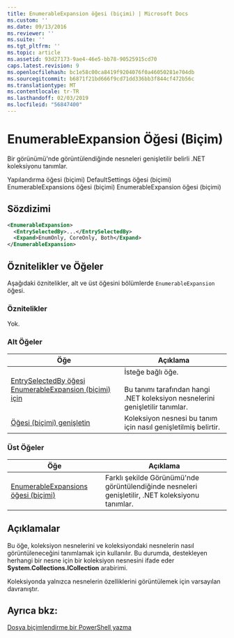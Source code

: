 ```yaml
---
title: EnumerableExpansion öğesi (biçimi) | Microsoft Docs
ms.custom: ''
ms.date: 09/13/2016
ms.reviewer: ''
ms.suite: ''
ms.tgt_pltfrm: ''
ms.topic: article
ms.assetid: 93d27173-9ae4-46e5-bb78-90525915cd70
caps.latest.revision: 9
ms.openlocfilehash: bc1e58c00ca8419f9204076f0a46050281e704db
ms.sourcegitcommit: b6871f21bd666f9cd71dd336bb3f844cf472b56c
ms.translationtype: MT
ms.contentlocale: tr-TR
ms.lasthandoff: 02/03/2019
ms.locfileid: "56847400"
---
```

# <a name="enumerableexpansion-element-format"></a>EnumerableExpansion Öğesi (Biçim)

Bir görünümü'nde görüntülendiğinde nesneleri genişletilir belirli .NET koleksiyonu tanımlar.

Yapılandırma öğesi (biçimi) DefaultSettings öğesi (biçimi) EnumerableExpansions öğesi (biçimi) EnumerableExpansion öğesi (biçimi)

## <a name="syntax"></a>Sözdizimi

```xml
<EnumerableExpansion>
  <EntrySelectedBy>...</EntrySelectedBy>
  <Expand>EnumOnly, CoreOnly, Both</Expand>
</EnumerableExpansion>
```

## <a name="attributes-and-elements"></a>Öznitelikler ve Öğeler

Aşağıdaki öznitelikler, alt ve üst öğesini bölümlerde `EnumerableExpansion` öğesi.

### <a name="attributes"></a>Öznitelikler

Yok.

### <a name="child-elements"></a>Alt Öğeler

|Öğe|Açıklama|
|-------------|-----------------|
|[EntrySelectedBy öğesi EnumerableExpansion (biçimi) için](./entryselectedby-element-for-enumerableexpansion-format.md)|İsteğe bağlı öğe.<br /><br /> Bu tanımı tarafından hangi .NET koleksiyon nesnelerini genişletilir tanımlar.|
|[Öğesi (biçimi) genişletin](./expand-element-format.md)|Koleksiyon nesnesi bu tanım için nasıl genişletilmiş belirtir.|

### <a name="parent-elements"></a>Üst Öğeler

|Öğe|Açıklama|
|-------------|-----------------|
|[EnumerableExpansions öğesi (biçimi)](./enumerableexpansions-element-format.md)|Farklı şekilde Görünümü'nde görüntülendiğinde nesneleri genişletilir, .NET koleksiyonu tanımlar.|

## <a name="remarks"></a>Açıklamalar

Bu öğe, koleksiyon nesnelerini ve koleksiyondaki nesnelerin nasıl görüntüleneceğini tanımlamak için kullanılır. Bu durumda, destekleyen herhangi bir nesne için bir koleksiyon nesnesini ifade eder **System.Collections.ICollection** arabirimi.

Koleksiyonda yalnızca nesnelerin özelliklerini görüntülemek için varsayılan davranıştır.

## <a name="see-also"></a>Ayrıca bkz:

[Dosya biçimlendirme bir PowerShell yazma](./writing-a-powershell-formatting-file.md)
